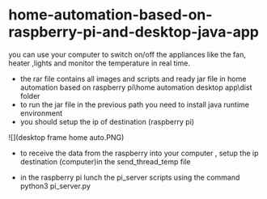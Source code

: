 # home-automation-based-on-raspberry-pi-and-desktop-java-app
you can use your computer to switch on/off the appliances like the fan, heater ,lights and  monitor the temperature in real time. 
- the rar file contains all images and scripts and ready jar file in home automation based on raspberry pi\home automation desktop app\dist folder
- to run the jar file in the previous path you need to install java runtime environment
- you should setup the ip of destination (raspberry pi)

![](desktop frame home auto.PNG)

- to receive the data from the raspberry into your computer , setup the ip destination (computer)in the send_thread_temp file

- in the raspberry  pi lunch the pi_server scripts using the command python3 pi_server.py


